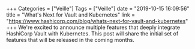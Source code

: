 +++
Categories = ["Veille"]
Tags = ["Veille"]
date = "2019-10-15 16:09:56"
title = "What's Next for Vault and Kubernetes"
link = "https://www.hashicorp.com/blog/whats-next-for-vault-and-kubernetes"
+++
We're excited to announce multiple features that deeply integrate HashiCorp Vault with Kubernetes. This post will share the initial set of features that will be released in the coming months.